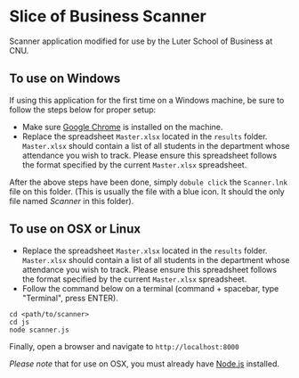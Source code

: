 # Slice of Business Scanner

Scanner application modified for use by the Luter School of Business at CNU.

## To use on Windows

If using this application for the first time on a Windows machine, be sure to follow the steps below for proper setup:

- Make sure [Google Chrome](https://www.google.com/chrome/browser/desktop/) is installed on the machine.
- Replace the spreadsheet `Master.xlsx` located in the `results` folder. `Master.xlsx` should contain a list of all students in the department whose attendance you wish to track. Please ensure this spreadsheet follows the format specified by the current `Master.xlsx` spreadsheet.

After the above steps have been done, simply `dobule click` the `Scanner.lnk` file on this folder. (This is usually the file with a blue icon. It should the only file named *Scanner* in this folder).

## To use on OSX or Linux

- Replace the spreadsheet `Master.xlsx` located in the `results` folder. `Master.xlsx` should contain a list of all students in the department whose attendance you wish to track. Please ensure this spreadsheet follows the format specified by the current `Master.xlsx` spreadsheet.
- Follow the command below on a terminal (command + spacebar, type "Terminal", press ENTER).

```
cd <path/to/scanner>
cd js
node scanner.js
```

Finally, open a browser and navigate to `http://localhost:8000`

*Please note* that for use on OSX, you must already have [Node.js](https://nodejs.org/en/) installed.
